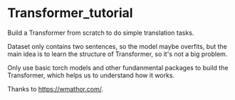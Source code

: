 # Transformer_tutorial
Build a Transformer from scratch to do simple translation tasks.

Dataset only contains two sentences, so the model maybe overfits, but the main idea is to learn the structure of Transformer, so it's not a big problem.

Only use basic torch models and other fundanmental packages to build the Transformer, which helps us to understand how it works. 

Thanks to https://wmathor.com/.
